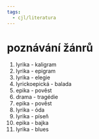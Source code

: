 ```yaml
---
tags:
  - cjl/literatura
---
```

# poznávání žánrů
1. lyrika - kaligram
2. lyrika - epigram
3. lyrika - elegie
4. lyrickoepická - balada
5. epika - pověst
6. drama - tragédie
7. epika - pověst
8. lyrika - óda
9. lyrika - píseň
10. epika - bajka
11. lyrika - blues
